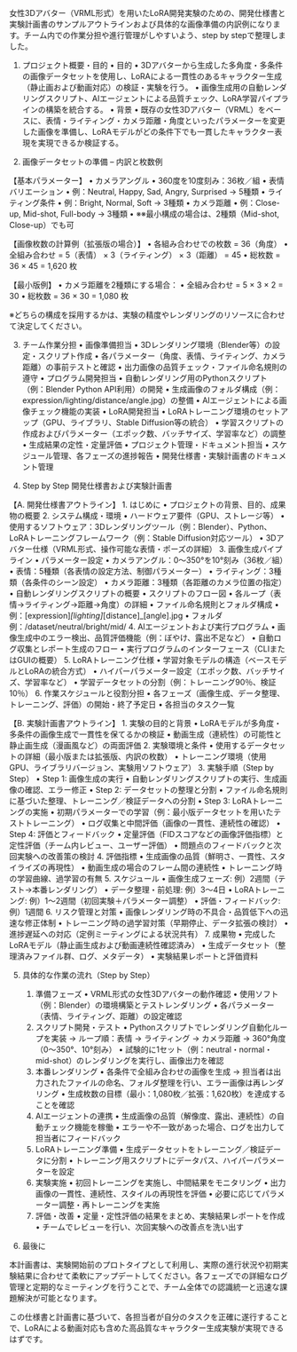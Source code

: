 女性3Dアバター（VRML形式）を用いたLoRA開発実験のための、開発仕様書と実験計画書のサンプルアウトラインおよび具体的な画像準備の内訳例になります。チーム内での作業分担や進行管理がしやすいよう、step by stepで整理しました。

1. プロジェクト概要・目的
	•	目的
	•	3Dアバターから生成した多角度・多条件の画像データセットを使用し、LoRAによる一貫性のあるキャラクター生成（静止画および動画対応）の検証・実験を行う。
	•	画像生成用の自動レンダリングスクリプト、AIエージェントによる品質チェック、LoRA学習パイプラインの構築を統合する。
	•	背景
	•	既存の女性3Dアバター（VRML）をベースに、表情・ライティング・カメラ距離・角度といったパラメーターを変更した画像を準備し、LoRAモデルがどの条件下でも一貫したキャラクター表現を実現できるか検証する。

2. 画像データセットの準備 – 内訳と枚数例

【基本パラメーター】
	•	カメラアングル
	•	360度を10度刻み：36枚／組
	•	表情バリエーション
	•	例：Neutral, Happy, Sad, Angry, Surprised → 5種類
	•	ライティング条件
	•	例：Bright, Normal, Soft → 3種類
	•	カメラ距離
	•	例：Close-up, Mid-shot, Full-body → 3種類
	•	※※最小構成の場合は、2種類（Mid-shot, Close-up）でも可

【画像枚数の計算例（拡張版の場合）】
	•	各組み合わせでの枚数 = 36（角度）
	•	全組み合わせ = 5（表情） × 3（ライティング） × 3（距離） = 45
	•	総枚数 = 36 × 45 = 1,620 枚

【最小版例】
	•	カメラ距離を2種類にする場合：
	•	全組み合わせ = 5 × 3 × 2 = 30
	•	総枚数 = 36 × 30 = 1,080 枚

※どちらの構成を採用するかは、実験の精度やレンダリングのリソースに合わせて決定してください。

3. チーム作業分担
	•	画像準備担当
	•	3Dレンダリング環境（Blender等）の設定・スクリプト作成
	•	各パラメーター（角度、表情、ライティング、カメラ距離）の事前テストと確認
	•	出力画像の品質チェック・ファイル命名規則の遵守
	•	プログラム開発担当
	•	自動レンダリング用のPythonスクリプト（例：Blender Python API利用）の開発
	•	生成画像のフォルダ構成（例：expression/lighting/distance/angle.jpg）の整備
	•	AIエージェントによる画像チェック機能の実装
	•	LoRA開発担当
	•	LoRAトレーニング環境のセットアップ（GPU、ライブラリ、Stable Diffusion等の統合）
	•	学習スクリプトの作成およびパラメーター（エポック数、バッチサイズ、学習率など）の調整
	•	生成結果の定性・定量評価
	•	プロジェクト管理・ドキュメント担当
	•	スケジュール管理、各フェーズの進捗報告
	•	開発仕様書・実験計画書のドキュメント管理

4. Step by Step 開発仕様書および実験計画書

【A. 開発仕様書アウトライン】
	1.	はじめに
	•	プロジェクトの背景、目的、成果物の概要
	2.	システム構成・環境
	•	ハードウェア要件（GPU、ストレージ等）
	•	使用するソフトウェア：3Dレンダリングツール（例：Blender）、Python、LoRAトレーニングフレームワーク（例：Stable Diffusion対応ツール）
	•	3Dアバター仕様（VRML形式、操作可能な表情・ポーズの詳細）
	3.	画像生成パイプライン
	•	パラメーター設定
	•	カメラアングル：0〜350°を10°刻み（36枚／組）
	•	表情：5種類（各表情の設定方法、制御パラメーター）
	•	ライティング：3種類（各条件のシーン設定）
	•	カメラ距離：3種類（各距離のカメラ位置の指定）
	•	自動レンダリングスクリプトの概要
	•	スクリプトのフロー図
	•	各ループ（表情→ライティング→距離→角度）の詳細
	•	ファイル命名規則とフォルダ構成
	•	例：[expression]_[lighting]_[distance]_[angle].jpg
	•	フォルダ例：/dataset/neutral/bright/mid/
	4.	AIエージェントおよび実行プログラム
	•	画像生成中のエラー検出、品質評価機能（例：ぼやけ、露出不足など）
	•	自動ログ収集とレポート生成のフロー
	•	実行プログラムのインターフェース（CLIまたはGUIの概要）
	5.	LoRAトレーニング仕様
	•	学習対象モデルの構造（ベースモデルとLoRAの統合方式）
	•	ハイパーパラメーター設定（エポック数、バッチサイズ、学習率など）
	•	学習データセットの分割（例：トレーニング90％、検証10％）
	6.	作業スケジュールと役割分担
	•	各フェーズ（画像生成、データ整理、トレーニング、評価）の開始・終了予定日
	•	各担当のタスク一覧

【B. 実験計画書アウトライン】
	1.	実験の目的と背景
	•	LoRAモデルが多角度・多条件の画像生成で一貫性を保てるかの検証
	•	動画生成（連続性）の可能性と静止画生成（漫画風など）の両面評価
	2.	実験環境と条件
	•	使用するデータセットの詳細（最小版または拡張版、内訳の枚数）
	•	トレーニング環境（使用GPU、ライブラリバージョン、実験用ソフトウェア）
	3.	実験手順（Step by Step）
	•	Step 1: 画像生成の実行
	•	自動レンダリングスクリプトの実行、生成画像の確認、エラー修正
	•	Step 2: データセットの整理と分割
	•	ファイル命名規則に基づいた整理、トレーニング／検証データへの分割
	•	Step 3: LoRAトレーニングの実施
	•	初期パラメーターでの学習（例：最小版データセットを用いたテストトレーニング）
	•	ログ収集と中間評価（画像の一貫性、連続性の確認）
	•	Step 4: 評価とフィードバック
	•	定量評価（FIDスコアなどの画像評価指標）と定性評価（チーム内レビュー、ユーザー評価）
	•	問題点のフィードバックと次回実験への改善策の検討
	4.	評価指標
	•	生成画像の品質（鮮明さ、一貫性、スタイライズの再現性）
	•	動画生成の場合のフレーム間の連続性
	•	トレーニング時の学習曲線、過学習の有無
	5.	スケジュール
	•	画像生成フェーズ: 例）2週間（テスト→本番レンダリング）
	•	データ整理・前処理: 例）3〜4日
	•	LoRAトレーニング: 例）1〜2週間（初回実験＋パラメーター調整）
	•	評価・フィードバック: 例）1週間
	6.	リスク管理と対策
	•	画像レンダリング時の不具合・品質低下への迅速な修正体制
	•	トレーニング時の過学習対策（早期停止、データ拡張の検討）
	•	進捗遅延への対応（定例ミーティングによる状況共有）
	7.	成果物
	•	完成したLoRAモデル（静止画生成および動画連続性確認済み）
	•	生成データセット（整理済みファイル群、ログ、メタデータ）
	•	実験結果レポートと評価資料

5. 具体的な作業の流れ（Step by Step）
	1.	準備フェーズ
	•	VRML形式の女性3Dアバターの動作確認
	•	使用ソフト（例：Blender）の環境構築とテストレンダリング
	•	各パラメーター（表情、ライティング、距離）の設定確認
	2.	スクリプト開発・テスト
	•	Pythonスクリプトでレンダリング自動化ループを実装
→ ループ順：表情 → ライティング → カメラ距離 → 360°角度（0〜350°、10°刻み）
	•	試験的に1セット（例：neutral・normal・mid-shot）のレンダリングを実行し、画像出力を確認
	3.	本番レンダリング
	•	各条件で全組み合わせの画像を生成
→ 担当者は出力されたファイルの命名、フォルダ整理を行い、エラー画像は再レンダリング
	•	生成枚数の目標（最小：1,080枚／拡張：1,620枚）を達成することを確認
	4.	AIエージェントの連携
	•	生成画像の品質（解像度、露出、連続性）の自動チェック機能を稼働
	•	エラーや不一致があった場合、ログを出力して担当者にフィードバック
	5.	LoRAトレーニング準備
	•	生成データセットをトレーニング／検証データに分割
	•	トレーニング用スクリプトにデータパス、ハイパーパラメーターを設定
	6.	実験実施
	•	初回トレーニングを実施し、中間結果をモニタリング
	•	出力画像の一貫性、連続性、スタイルの再現性を評価
	•	必要に応じてパラメーター調整・再トレーニングを実施
	7.	評価・改善
	•	定量・定性評価の結果をまとめ、実験結果レポートを作成
	•	チームでレビューを行い、次回実験への改善点を洗い出す

6. 最後に

本計画書は、実験開始前のプロトタイプとして利用し、実際の進行状況や初期実験結果に合わせて柔軟にアップデートしてください。各フェーズでの詳細なログ管理と定期的なミーティングを行うことで、チーム全体での認識統一と迅速な課題解決が可能となります。

この仕様書と計画書に基づいて、各担当者が自分のタスクを正確に遂行することで、LoRAによる動画対応も含めた高品質なキャラクター生成実験が実現できるはずです。	

